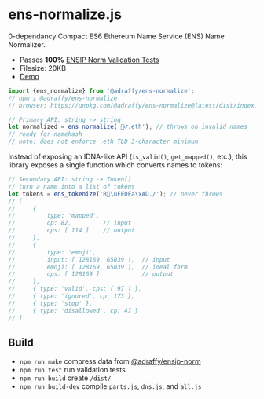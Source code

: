 # ens-normalize.js
0-dependancy Compact ES6 Ethereum Name Service (ENS) Name Normalizer.

* Passes **100%** [ENSIP Norm Validation Tests](https://adraffy.github.io/ensip-norm/)
* Filesize: 20KB
* [Demo](https://adraffy.github.io/ens-normalize.js/test/resolver.html)

```Javascript
import {ens_normalize} from '@adraffy/ens-normalize';
// npm i @adraffy/ens-normalize
// browser: https://unpkg.com/@adraffy/ens-normalize@latest/dist/index.min.js

// Primary API: string -> string
let normalized = ens_normalize('🚴‍♂️.eth'); // throws on invalid names
// ready for namehash
// note: does not enforce .eth TLD 3-character minimum
```
Instead of exposing an IDNA-like API (`is_valid()`, `get_mapped()`, etc.), this library exposes a single function which converts names to tokens:
```JavaScript
// Secondary API: string -> Token[]
// turn a name into a list of tokens
let tokens = ens_tokenize('R💩\uFE0Fa\xAD./'); // never throws
// [
//     { 
//         type: 'mapped', 
//         cp: 82,         // input
//         cps: [ 114 ]    // output
//     }, 
//     { 
//         type: 'emoji',
//         input: [ 128169, 65039 ],  // input 
//         emoji: [ 128169, 65039 ],  // ideal form
//         cps: [ 128169 ]            // output
//     },
//     { type: 'valid', cps: [ 97 ] },
//     { type: 'ignored', cp: 173 },
//     { type: 'stop' },
//     { type: 'disallowed', cp: 47 }
// ]
```

## Build

* `npm run make` compress data from [@adraffy/ensip-norm](https://adraffy.github.io/ensip-norm/)
* `npm run test` run validation tests
* `npm run build` create `/dist/`
* `npm run build-dev` compile `parts.js`, `dns.js`, and `all.js`